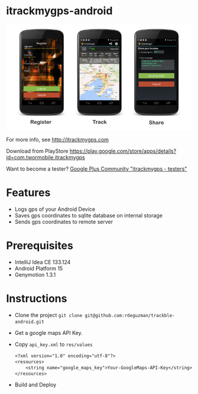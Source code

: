 itrackmygps-android
=========

![Splash Screen](screenshots/overview.jpg)

For more info, see <http://itrackmygps.com>

Download from PlayStore https://play.google.com/store/apps/details?id=com.twormobile.itrackmygps

Want to become a tester?
[Google Plus Community "itrackmygps - testers"](https://plus.google.com/communities/100298062955164933715)

# Features

- Logs gps of your Android Device
- Saves gps coordinates to sqlite database on internal storage
- Sends gps coordinates to remote server


# Prerequisites
- IntelliJ Idea CE 133.124
- Android Platform 15
- Genymotion 1.3.1

# Instructions

- Clone the project `git clone git@github.com:rdeguzman/trackble-android.git`
- Get a google maps API Key.
- Copy `api_key.xml` to `res/values`

	```
	<?xml version="1.0" encoding="utf-8"?>
	<resources>
    	<string name="google_maps_key">Your-GoogleMaps-API-Key</string>
	</resources>	
	```
- Build	and Deploy